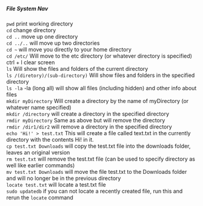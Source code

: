 ##### File System Nav
`pwd`     print working directory  
`cd`     change directory  
	`cd ..`       move up one directory  
	`cd ../..`     will move up two directories  
	`cd ~`      will move you directly to your home directory  
	`cd /etc/`      Will move to the etc directory (or whatever directory is specified)  
ctrl + l    clear screen  
`ls`       Will show the files and folders of the current directory  
	`ls /(diretory)/(sub-directory)`        Will show files and folders in the specified directory  
		`ls -la`       -la (long all) will show all files (including hidden) and other info about files  
`mkdir myDirectory`      Will create a directory by the name of myDirectory (or whatever name specified)  
	`mkdir /directory`     will create a directory in the specified directory  
`rmdir myDirectory`       Same as above but will remove the directory  
	`rmdir /dir1/dir2`        will remove a directory in the specified directory  
`echo 'Hi!' > test.txt`        This will create a file called text.txt in the currently directory with the contents Hi! in it.  
`cp test.txt Downloads`        will copy the test.txt file into the downloads folder, leaves an original version  
`rm test.txt`           will remove the test.txt file (can be used to specify directory as well like earlier commands)  
`mv test.txt Downloads`      will move the file test.txt to the Downloads folder and will no longer be in the previous directory  
`locate test.txt`      will locate a test.txt file  
`sudo updatedb`      if you can not locate a recently created file, run this and rerun the `locate` command  